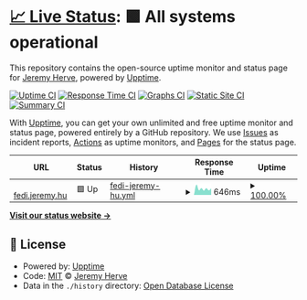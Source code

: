 # [📈 Live Status](https://jeherve.github.io/fedi-checks): <!--live status--> **🟩 All systems operational**

This repository contains the open-source uptime monitor and status page for [Jeremy Herve](https://jeremy.hu), powered by [Upptime](https://github.com/upptime/upptime).

[![Uptime CI](https://github.com/jeherve/fedi-checks/workflows/Uptime%20CI/badge.svg)](https://github.com/jeherve/fedi-checks/actions?query=workflow%3A%22Uptime+CI%22)
[![Response Time CI](https://github.com/jeherve/fedi-checks/workflows/Response%20Time%20CI/badge.svg)](https://github.com/jeherve/fedi-checks/actions?query=workflow%3A%22Response+Time+CI%22)
[![Graphs CI](https://github.com/jeherve/fedi-checks/workflows/Graphs%20CI/badge.svg)](https://github.com/jeherve/fedi-checks/actions?query=workflow%3A%22Graphs+CI%22)
[![Static Site CI](https://github.com/jeherve/fedi-checks/workflows/Static%20Site%20CI/badge.svg)](https://github.com/jeherve/fedi-checks/actions?query=workflow%3A%22Static+Site+CI%22)
[![Summary CI](https://github.com/jeherve/fedi-checks/workflows/Summary%20CI/badge.svg)](https://github.com/jeherve/fedi-checks/actions?query=workflow%3A%22Summary+CI%22)

With [Upptime](https://upptime.js.org), you can get your own unlimited and free uptime monitor and status page, powered entirely by a GitHub repository. We use [Issues](https://github.com/jeherve/fedi-checks/issues) as incident reports, [Actions](https://github.com/jeherve/fedi-checks/actions) as uptime monitors, and [Pages](https://jeherve.github.io/fedi-checks) for the status page.

<!--start: status pages-->
<!-- This summary is generated by Upptime (https://github.com/upptime/upptime) -->
<!-- Do not edit this manually, your changes will be overwritten -->
<!-- prettier-ignore -->
| URL | Status | History | Response Time | Uptime |
| --- | ------ | ------- | ------------- | ------ |
| <img alt="" src="https://icons.duckduckgo.com/ip3/fedi.jeremy.hu.ico" height="13"> [fedi.jeremy.hu](https://fedi.jeremy.hu/@jeremy) | 🟩 Up | [fedi-jeremy-hu.yml](https://github.com/jeherve/fedi-checks/commits/HEAD/history/fedi-jeremy-hu.yml) | <details><summary><img alt="Response time graph" src="./graphs/fedi-jeremy-hu/response-time-week.png" height="20"> 646ms</summary><br><a href="https://jeherve.github.io/fedi-checks/history/fedi-jeremy-hu"><img alt="Response time 751" src="https://img.shields.io/endpoint?url=https%3A%2F%2Fraw.githubusercontent.com%2Fjeherve%2Ffedi-checks%2FHEAD%2Fapi%2Ffedi-jeremy-hu%2Fresponse-time.json"></a><br><a href="https://jeherve.github.io/fedi-checks/history/fedi-jeremy-hu"><img alt="24-hour response time 533" src="https://img.shields.io/endpoint?url=https%3A%2F%2Fraw.githubusercontent.com%2Fjeherve%2Ffedi-checks%2FHEAD%2Fapi%2Ffedi-jeremy-hu%2Fresponse-time-day.json"></a><br><a href="https://jeherve.github.io/fedi-checks/history/fedi-jeremy-hu"><img alt="7-day response time 646" src="https://img.shields.io/endpoint?url=https%3A%2F%2Fraw.githubusercontent.com%2Fjeherve%2Ffedi-checks%2FHEAD%2Fapi%2Ffedi-jeremy-hu%2Fresponse-time-week.json"></a><br><a href="https://jeherve.github.io/fedi-checks/history/fedi-jeremy-hu"><img alt="30-day response time 699" src="https://img.shields.io/endpoint?url=https%3A%2F%2Fraw.githubusercontent.com%2Fjeherve%2Ffedi-checks%2FHEAD%2Fapi%2Ffedi-jeremy-hu%2Fresponse-time-month.json"></a><br><a href="https://jeherve.github.io/fedi-checks/history/fedi-jeremy-hu"><img alt="1-year response time 751" src="https://img.shields.io/endpoint?url=https%3A%2F%2Fraw.githubusercontent.com%2Fjeherve%2Ffedi-checks%2FHEAD%2Fapi%2Ffedi-jeremy-hu%2Fresponse-time-year.json"></a></details> | <details><summary><a href="https://jeherve.github.io/fedi-checks/history/fedi-jeremy-hu">100.00%</a></summary><a href="https://jeherve.github.io/fedi-checks/history/fedi-jeremy-hu"><img alt="All-time uptime 95.72%" src="https://img.shields.io/endpoint?url=https%3A%2F%2Fraw.githubusercontent.com%2Fjeherve%2Ffedi-checks%2FHEAD%2Fapi%2Ffedi-jeremy-hu%2Fuptime.json"></a><br><a href="https://jeherve.github.io/fedi-checks/history/fedi-jeremy-hu"><img alt="24-hour uptime 100.00%" src="https://img.shields.io/endpoint?url=https%3A%2F%2Fraw.githubusercontent.com%2Fjeherve%2Ffedi-checks%2FHEAD%2Fapi%2Ffedi-jeremy-hu%2Fuptime-day.json"></a><br><a href="https://jeherve.github.io/fedi-checks/history/fedi-jeremy-hu"><img alt="7-day uptime 100.00%" src="https://img.shields.io/endpoint?url=https%3A%2F%2Fraw.githubusercontent.com%2Fjeherve%2Ffedi-checks%2FHEAD%2Fapi%2Ffedi-jeremy-hu%2Fuptime-week.json"></a><br><a href="https://jeherve.github.io/fedi-checks/history/fedi-jeremy-hu"><img alt="30-day uptime 100.00%" src="https://img.shields.io/endpoint?url=https%3A%2F%2Fraw.githubusercontent.com%2Fjeherve%2Ffedi-checks%2FHEAD%2Fapi%2Ffedi-jeremy-hu%2Fuptime-month.json"></a><br><a href="https://jeherve.github.io/fedi-checks/history/fedi-jeremy-hu"><img alt="1-year uptime 95.72%" src="https://img.shields.io/endpoint?url=https%3A%2F%2Fraw.githubusercontent.com%2Fjeherve%2Ffedi-checks%2FHEAD%2Fapi%2Ffedi-jeremy-hu%2Fuptime-year.json"></a></details>

<!--end: status pages-->

[**Visit our status website →**](https://jeherve.github.io/fedi-checks)

## 📄 License

- Powered by: [Upptime](https://github.com/upptime/upptime)
- Code: [MIT](./LICENSE) © [Jeremy Herve](https://jeremy.hu)
- Data in the `./history` directory: [Open Database License](https://opendatacommons.org/licenses/odbl/1-0/)
